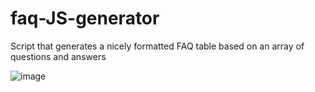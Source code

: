 # faq-JS-generator
Script that generates a nicely formatted FAQ table based on an array of questions and answers

![image](https://user-images.githubusercontent.com/9345819/230455742-604ffa30-577b-4895-811f-7328f343af12.png)
